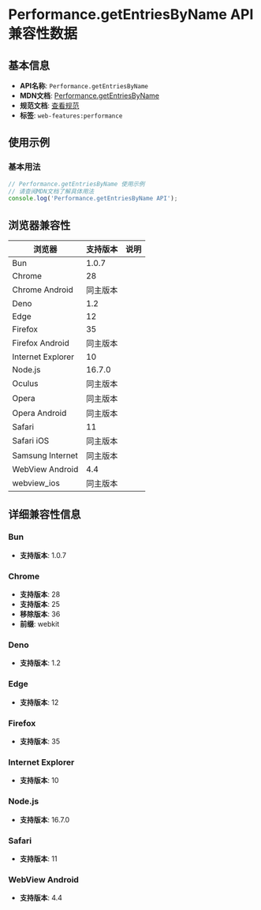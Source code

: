 # Performance.getEntriesByName API 兼容性数据

## 基本信息

- **API名称**: `Performance.getEntriesByName`
- **MDN文档**: [Performance.getEntriesByName](https://developer.mozilla.org/docs/Web/API/Performance/getEntriesByName)
- **规范文档**: [查看规范](https://w3c.github.io/performance-timeline/#dom-performance-getentriesbyname)
- **标签**: `web-features:performance`

## 使用示例

### 基本用法

```javascript
// Performance.getEntriesByName 使用示例
// 请查阅MDN文档了解具体用法
console.log('Performance.getEntriesByName API');
```

## 浏览器兼容性

| 浏览器 | 支持版本 | 说明 |
|--------|----------|------|
| Bun | 1.0.7 |  |
| Chrome | 28 |  |
| Chrome Android | 同主版本 |  |
| Deno | 1.2 |  |
| Edge | 12 |  |
| Firefox | 35 |  |
| Firefox Android | 同主版本 |  |
| Internet Explorer | 10 |  |
| Node.js | 16.7.0 |  |
| Oculus | 同主版本 |  |
| Opera | 同主版本 |  |
| Opera Android | 同主版本 |  |
| Safari | 11 |  |
| Safari iOS | 同主版本 |  |
| Samsung Internet | 同主版本 |  |
| WebView Android | 4.4 |  |
| webview_ios | 同主版本 |  |

## 详细兼容性信息

### Bun

- **支持版本**: 1.0.7

### Chrome

- **支持版本**: 28
- **支持版本**: 25
- **移除版本**: 36
- **前缀**: webkit

### Deno

- **支持版本**: 1.2

### Edge

- **支持版本**: 12

### Firefox

- **支持版本**: 35

### Internet Explorer

- **支持版本**: 10

### Node.js

- **支持版本**: 16.7.0

### Safari

- **支持版本**: 11

### WebView Android

- **支持版本**: 4.4

